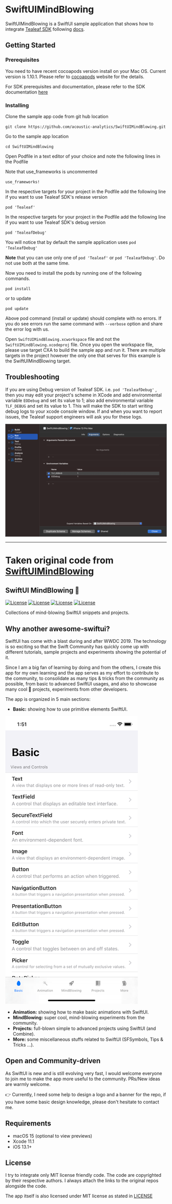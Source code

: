 # SwiftUIMindBlowing

SwiftUIMindBlowing is a SwiftUI sample application that shows how to integrate [Tealeaf SDK](https://github.com/acoustic-analytics/Tealeaf) following [docs](https://developer.goacoustic.com/acoustic-exp-analytics/docs/get-started-add-the-ios-sdk-to-your-project).


## Getting Started

### Prerequisites

You need to have recent cocoapods version install on your Mac OS. Current version is 1.10.1. Please refer to [cocoapods](https://cocoapods.org) website for the details.

For SDK prerequisites and documentation, please refer to the SDK documentation [here](https://developer.goacoustic.com/acoustic-exp-analytics/docs/get-started-add-the-ios-sdk-to-your-project)

### Installing

Clone the sample app code from git hub location

`git clone https://github.com/acoustic-analytics/SwiftUIMindBlowing.git`

Go to the sample app location

`cd SwiftUIMindBlowing`

Open Podfile in a text editor of your choice and note the following lines in the Podfile

Note that use_frameworks is uncommented

`use_frameworks!`

In the respective targets for your project in the Podfile add the following line if you want to use Tealeaf SDK's release version

`pod 'Tealeaf'`

In the respective targets for your project in the Podfile add the following line if you want to use Tealeaf SDK's debug version

`pod 'TealeafDebug'`

You will notice that by default the sample application uses `pod 'TealeafDebug'`

**Note** that you can use only one of `pod 'Tealeaf'` or `pod 'TealeafDebug'`. Do not use both at the same time.

Now you need to install the pods by running one of the following commands.

`pod install`

or to update

`pod update`

Above pod command (install or update) should complete with no errors. If you do see errors run the same command with `--verbose` option and share the error log with us.

Open `SwiftUIMindBlowing.xcworkspace` file and not the `SwiftUIMindBlowing.xcodeproj` file. Once you open the workspace file, please use target CXA to build the sample app and run it. There are multiple targets in the project however the only one that serves for this example is the SwiftUIMindBlowing target.

## Troubleshooting

If you are using Debug version of Tealeaf SDK. i.e. `pod 'TealeafDebug'` , then you may edit your project's scheme in XCode and add environmental variable `EODebug` and set its value to 1; also add environmental variable `TLF_DEBUG` and set its value to 1. This will make the SDK to start writing debug logs to your xcode console window. If and when you want to report issues, the Tealeaf support engineers will ask you for these logs.

![Step 1](https://github.com/acoustic-analytics/SwiftUIMindBlowing/blob/main/readme_stuff/environment_variables.png?raw=true)

***

# Taken original code from [SwiftUIMindBlowing](https://github.com/antranapp/SwiftUIMindBlowing)
## SwiftUI MindBlowing 🤯

[![License](https://img.shields.io/badge/License-MIT-green.svg)](https://opensource.org/licenses/MIT)
[![License](https://img.shields.io/badge/Swift-5.1-blue.svg)](https://opensource.org/licenses/MIT)
[![License](https://img.shields.io/badge/Xcode-11-blue.svg)](https://opensource.org/licenses/MIT)
[![License](https://img.shields.io/badge/platforms-iOSv|%20tvOS%20|%20macOS%20|%20watchOS%20-blue.svg)](https://opensource.org/licenses/MIT)

Collections of mind-blowing SwiftUI snippets and projects.

## Why another awesome-swiftui?

SwiftUI has come with a blast during and after WWDC 2019. The technology is so exciting so that the Swift Community has quickly come up with different tutorials, sample projects and experiments showing the potential of it.

Since I am a big fan of learning by doing and from the others, I create this app for my own learning and the app serves as my effort to contribute to the community, to consolidate as many tips & tricks from the community as possible, from basic to advanced SwiftUI usages, and also to showcase many cool 🤯 projects, experiments from other developers.

The app is organized in 5 main sections:

* **Basic:** showing how to use primitive elements SwiftUI.

![Screenshot](./Docs/images/screenshot1.png)

* **Animation:** showing how to make basic animations with SwiftUI.
* **MindBlowing:** super cool, mind-blowing experiments from the community. 
* **Projects:** full-blown simple to advanced projects using SwiftUI (and Combine).
* **More:** some miscellaneous stuffs related to SwiftUI (SFSymbols, Tips & Tricks ...).

## Open and Community-driven

As SwiftUI is new and is still evolving very fast, I would welcome everyone to join me to make the app more useful to the community. PRs/New ideas are warmly welcome. 

👉 Currently, I need some help to design a logo and a banner for the repo, if you have some basic design knowledge, please don't hesitate to contact me.

## Requirements

- macOS 15 (optional to view previews)
- Xcode 11.1
- iOS 13.1+


## License

I try to integrate only MIT license friendly code. The code are copyrighted by their respective authors. I always attach the links to the original repos alongside the code.

The app itself is also licensed under MIT license as stated in [LICENSE](LICENSE) 
